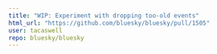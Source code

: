 ```yaml
---
title: "WIP: Experiment with dropping too-old events"
html_url: "https://github.com/bluesky/bluesky/pull/1505"
user: tacaswell
repo: bluesky/bluesky
---
```


